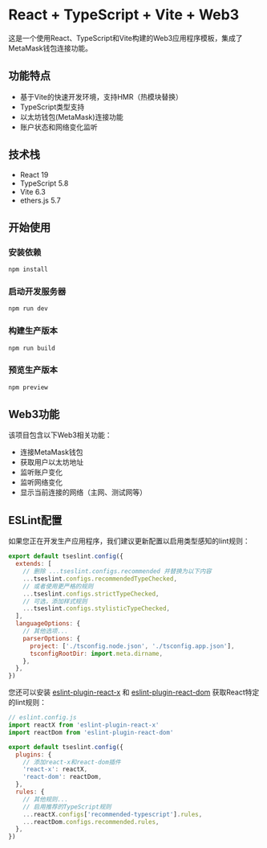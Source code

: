 # React + TypeScript + Vite + Web3

这是一个使用React、TypeScript和Vite构建的Web3应用程序模板，集成了MetaMask钱包连接功能。

## 功能特点

- 基于Vite的快速开发环境，支持HMR（热模块替换）
- TypeScript类型支持
- 以太坊钱包(MetaMask)连接功能
- 账户状态和网络变化监听

## 技术栈

- React 19
- TypeScript 5.8
- Vite 6.3
- ethers.js 5.7

## 开始使用

### 安装依赖

```bash
npm install
```

### 启动开发服务器

```bash
npm run dev
```

### 构建生产版本

```bash
npm run build
```

### 预览生产版本

```bash
npm preview
```

## Web3功能

该项目包含以下Web3相关功能：

- 连接MetaMask钱包
- 获取用户以太坊地址
- 监听账户变化
- 监听网络变化
- 显示当前连接的网络（主网、测试网等）

## ESLint配置

如果您正在开发生产应用程序，我们建议更新配置以启用类型感知的lint规则：

```js
export default tseslint.config({
  extends: [
    // 删除 ...tseslint.configs.recommended 并替换为以下内容
    ...tseslint.configs.recommendedTypeChecked,
    // 或者使用更严格的规则
    ...tseslint.configs.strictTypeChecked,
    // 可选，添加样式规则
    ...tseslint.configs.stylisticTypeChecked,
  ],
  languageOptions: {
    // 其他选项...
    parserOptions: {
      project: ['./tsconfig.node.json', './tsconfig.app.json'],
      tsconfigRootDir: import.meta.dirname,
    },
  },
})
```

您还可以安装 [eslint-plugin-react-x](https://github.com/Rel1cx/eslint-react/tree/main/packages/plugins/eslint-plugin-react-x) 和 [eslint-plugin-react-dom](https://github.com/Rel1cx/eslint-react/tree/main/packages/plugins/eslint-plugin-react-dom) 获取React特定的lint规则：

```js
// eslint.config.js
import reactX from 'eslint-plugin-react-x'
import reactDom from 'eslint-plugin-react-dom'

export default tseslint.config({
  plugins: {
    // 添加react-x和react-dom插件
    'react-x': reactX,
    'react-dom': reactDom,
  },
  rules: {
    // 其他规则...
    // 启用推荐的TypeScript规则
    ...reactX.configs['recommended-typescript'].rules,
    ...reactDom.configs.recommended.rules,
  },
})
```
